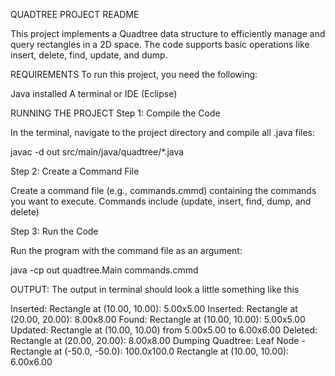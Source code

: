 QUADTREE PROJECT README

This project implements a Quadtree data structure to efficiently manage and query rectangles in a 2D space. 
The code supports basic operations like insert, delete, find, update, and dump.


REQUIREMENTS
To run this project, you need the following:

Java installed
A terminal or IDE (Eclipse)

RUNNING THE PROJECT
Step 1: Compile the Code

In the terminal, navigate to the project directory and compile all .java files:

javac -d out src/main/java/quadtree/*.java

Step 2: Create a Command File

Create a command file (e.g., commands.cmmd) containing the commands you want to execute. Commands include (update, insert, find, dump, and delete)

Step 3: Run the Code

Run the program with the command file as an argument:

java -cp out quadtree.Main commands.cmmd  

OUTPUT:
The output in terminal should look a little something like this 

Inserted: Rectangle at (10.00, 10.00): 5.00x5.00
Inserted: Rectangle at (20.00, 20.00): 8.00x8.00
Found: Rectangle at (10.00, 10.00): 5.00x5.00
Updated: Rectangle at (10.00, 10.00) from 5.00x5.00 to 6.00x6.00
Deleted: Rectangle at (20.00, 20.00): 8.00x8.00
Dumping Quadtree:
Leaf Node - Rectangle at (-50.0, -50.0): 100.0x100.0
	Rectangle at (10.00, 10.00): 6.00x6.00
